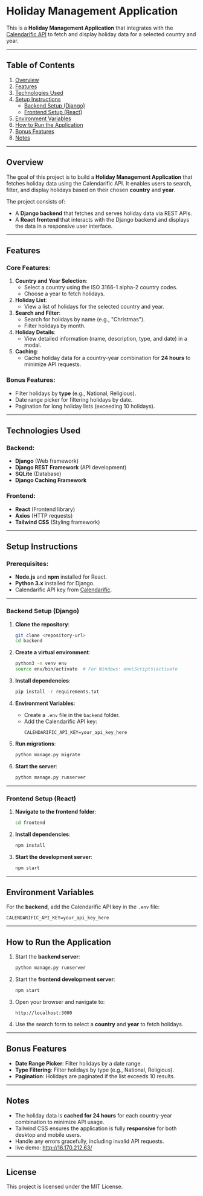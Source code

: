 # Holiday Management Application

This is a **Holiday Management Application** that integrates with the [Calendarific API](https://calendarific.com/) to fetch and display holiday data for a selected country and year.

---

## Table of Contents

1. [Overview](#overview)
2. [Features](#features)
3. [Technologies Used](#technologies-used)
4. [Setup Instructions](#setup-instructions)
   - [Backend Setup (Django)](#backend-setup-django)
   - [Frontend Setup (React)](#frontend-setup-react)
5. [Environment Variables](#environment-variables)
6. [How to Run the Application](#how-to-run-the-application)
7. [Bonus Features](#bonus-features)
8. [Notes](#notes)

---

## Overview

The goal of this project is to build a **Holiday Management Application** that fetches holiday data using the Calendarific API. It enables users to search, filter, and display holidays based on their chosen **country** and **year**.

The project consists of:
- A **Django backend** that fetches and serves holiday data via REST APIs.
- A **React frontend** that interacts with the Django backend and displays the data in a responsive user interface.

---

## Features

### Core Features:
1. **Country and Year Selection**:
   - Select a country using the ISO 3166-1 alpha-2 country codes.
   - Choose a year to fetch holidays.
2. **Holiday List**:
   - View a list of holidays for the selected country and year.
3. **Search and Filter**:
   - Search for holidays by name (e.g., "Christmas").
   - Filter holidays by month.
4. **Holiday Details**:
   - View detailed information (name, description, type, and date) in a modal.
5. **Caching**:
   - Cache holiday data for a country-year combination for **24 hours** to minimize API requests.

### Bonus Features:
- Filter holidays by **type** (e.g., National, Religious).
- Date range picker for filtering holidays by date.
- Pagination for long holiday lists (exceeding 10 holidays).

---

## Technologies Used

### Backend:
- **Django** (Web framework)
- **Django REST Framework** (API development)
- **SQLite** (Database)
- **Django Caching Framework**

### Frontend:
- **React** (Frontend library)
- **Axios** (HTTP requests)
- **Tailwind CSS** (Styling framework)

---

## Setup Instructions

### Prerequisites:
- **Node.js** and **npm** installed for React.
- **Python 3.x** installed for Django.
- Calendarific API key from [Calendarific](https://calendarific.com/).

---

### Backend Setup (Django)

1. **Clone the repository**:
   ```bash
   git clone <repository-url>
   cd backend
   ```

2. **Create a virtual environment**:
   ```bash
   python3 -m venv env
   source env/bin/activate  # For Windows: env\Scripts\activate
   ```

3. **Install dependencies**:
   ```bash
   pip install -r requirements.txt
   ```

4. **Environment Variables**:
   - Create a `.env` file in the `backend` folder.
   - Add the Calendarific API key:
     ```
     CALENDARIFIC_API_KEY=your_api_key_here
     ```

5. **Run migrations**:
   ```bash
   python manage.py migrate
   ```

6. **Start the server**:
   ```bash
   python manage.py runserver
   ```

---

### Frontend Setup (React)

1. **Navigate to the frontend folder**:
   ```bash
   cd frontend
   ```

2. **Install dependencies**:
   ```bash
   npm install
   ```

3. **Start the development server**:
   ```bash
   npm start
   ```

---

## Environment Variables

For the **backend**, add the Calendarific API key in the `.env` file:
```
CALENDARIFIC_API_KEY=your_api_key_here
```

---

## How to Run the Application

1. Start the **backend server**:
   ```bash
   python manage.py runserver
   ```

2. Start the **frontend development server**:
   ```bash
   npm start
   ```

3. Open your browser and navigate to:
   ```
   http://localhost:3000
   ```

4. Use the search form to select a **country** and **year** to fetch holidays.

---

## Bonus Features

- **Date Range Picker**: Filter holidays by a date range.
- **Type Filtering**: Filter holidays by type (e.g., National, Religious).
- **Pagination**: Holidays are paginated if the list exceeds 10 results.

---

## Notes

- The holiday data is **cached for 24 hours** for each country-year combination to minimize API usage.
- Tailwind CSS ensures the application is fully **responsive** for both desktop and mobile users.
- Handle any errors gracefully, including invalid API requests.
- live demo: http://16.170.212.63/

---

## License

This project is licensed under the MIT License.
